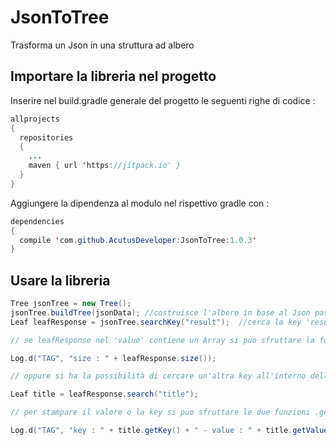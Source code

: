 # JsonToTree
Trasforma un Json in una struttura ad albero       

## Importare la libreria nel progetto     
Inserire nel build.gradle generale del progetto le seguenti righe di codice :  
```java
allprojects 
{
  repositories 
  {
    ...
    maven { url 'https://jitpack.io' }
  }
}
```

Aggiungere la dipendenza al modulo nel rispettivo gradle con :  
```java
dependencies 
{
  compile 'com.github.AcutusDeveloper:JsonToTree:1.0.3'
}
```

## Usare la libreria
```java
Tree jsonTree = new Tree();
jsonTree.buildTree(jsonData); //costruisce l'albero in base al Json passato
Leaf leafResponse = jsonTree.searchKey("result");  //cerca la key 'result' nel Json e restituisce la foglia

// se leafResponse nel 'value' contiene un Array si puo sfruttare la funzione .size() per sapere la lunghezza dell'array di oggetti che contiene ovvero: 

Log.d("TAG", "size : " + leafResponse.size());

// oppure si ha la possibilità di cercare un'altra key all'interno della foglia 'leafResponse'

Leaf title = leafResponse.search("title");

// per stampare il valore o la key si puo sfruttare le due funzioni .getValue() e .getKey() ovvero :

Log.d("TAG", "key : " + title.getKey() + " - value : " + title.getValue());

```
